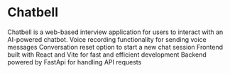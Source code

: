 # Chatbell
 Chatbell is a web-based interview application for users to interact with an AI-powered chatbot. Voice recording functionality for sending voice messages Conversation reset option to start a new chat session Frontend built with React and Vite for fast and efficient development Backend powered by FastApi  for handling API requests
